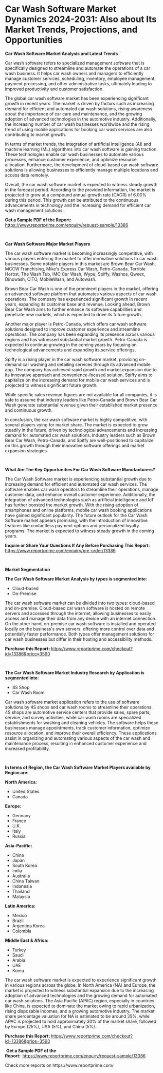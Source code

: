 <p><h1>Car Wash Software Market Dynamics 2024-2031: Also about Its Market Trends, Projections, and Opportunities</h1></p><p><strong>Car Wash Software Market Analysis and Latest Trends</strong></p>
<p><p>Car wash software refers to specialized management software that is specifically designed to streamline and automate the operations of a car wash business. It helps car wash owners and managers to efficiently manage customer services, scheduling, inventory, employee management, payment processing, and other administrative tasks, ultimately leading to improved productivity and customer satisfaction.</p><p>The global car wash software market has been experiencing significant growth in recent years. The market is driven by factors such as increasing demand for efficient and automated car wash solutions, rising awareness about the importance of car care and maintenance, and the growing adoption of advanced technologies in the automotive industry. Additionally, the increasing number of car wash businesses worldwide and the rising trend of using mobile applications for booking car wash services are also contributing to market growth.</p><p>In terms of market trends, the integration of artificial intelligence (AI) and machine learning (ML) algorithms into car wash software is gaining traction. These technologies enable car wash businesses to automate various processes, enhance customer experience, and optimize resource allocation. Furthermore, the development of cloud-based car wash software solutions is allowing businesses to efficiently manage multiple locations and access data remotely.</p><p>Overall, the car wash software market is expected to witness steady growth in the forecast period. According to the provided information, the market is projected to grow at a compound annual growth rate (CAGR) of 6.00% during this period. This growth can be attributed to the continuous advancements in technology and the increasing demand for efficient car wash management solutions.</p></p>
<p><strong>Get a Sample PDF of the Report:&nbsp;</strong> <a href="https://www.reportprime.com/enquiry/request-sample/13386">https://www.reportprime.com/enquiry/request-sample/13386</a></p>
<p>&nbsp;</p>
<p><strong>Car Wash Software Major Market Players</strong></p>
<p><p>The car wash software market is becoming increasingly competitive, with various players entering the market to offer innovative solutions to car wash businesses. Some notable players in this market are Brown Bear Car Wash, MCCW Franchising, Mike's Express Car Wash, Petro-Canada, Terrible Herbst, The Wash Tub, IMO Car Wash, Wype, Spiffy, Washos, Qweex, Dinowash, CITO, MobileWash, and Autowash.</p><p>Brown Bear Car Wash is one of the prominent players in the market, offering an advanced software platform that automates various aspects of car wash operations. The company has experienced significant growth in recent years, expanding its customer base and revenue. Looking ahead, Brown Bear Car Wash aims to further enhance its software capabilities and penetrate new markets, which is expected to drive its future growth.</p><p>Another major player is Petro-Canada, which offers car wash software solutions designed to improve customer experience and streamline operations. The company has been expanding its presence across various regions and has witnessed substantial market growth. Petro-Canada is expected to continue growing in the coming years by focusing on technological advancements and expanding its service offerings.</p><p>Spiffy is a rising player in the car wash software market, providing on-demand car washing and detailing services through its advanced mobile app. The company has achieved rapid growth and market expansion due to its innovative approach and convenience-focused solution. Spiffy aims to capitalize on the increasing demand for mobile car wash services and is projected to witness significant future growth.</p><p>While specific sales revenue figures are not available for all companies, it is safe to assume that industry leaders like Petro-Canada and Brown Bear Car Wash generate substantial revenue given their established market presence and continuous growth.</p><p>In conclusion, the car wash software market is highly competitive, with several players vying for market share. The market is expected to grow steadily in the future, driven by technological advancements and increasing demand for automated car wash solutions. Industry leaders such as Brown Bear Car Wash, Petro-Canada, and Spiffy are well-positioned to capitalize on this growth through their innovative software offerings and market expansion strategies.</p></p>
<p>&nbsp;</p>
<p><strong>What Are The Key Opportunities For Car Wash Software Manufacturers?</strong></p>
<p><p>The Car Wash Software market is experiencing substantial growth due to increasing demand for efficient and automated car wash services. The software enables car wash operators to streamline their operations, manage customer data, and enhance overall customer experience. Additionally, the integration of advanced technologies such as artificial intelligence and IoT has further boosted the market growth. With the rising adoption of smartphones and online platforms, mobile car wash booking applications have gained significant popularity. The future outlook for the Car Wash Software market appears promising, with the introduction of innovative features like contactless payment options and personalized loyalty programs. The market is expected to witness steady growth in the coming years.</p></p>
<p><strong>Inquire or Share Your Questions If Any Before Purchasing This Report:</strong> <a href="https://www.reportprime.com/enquiry/pre-order/13386">https://www.reportprime.com/enquiry/pre-order/13386</a></p>
<p>&nbsp;</p>
<p><strong>Market Segmentation</strong></p>
<p><strong>The Car Wash Software Market Analysis by types is segmented into:</strong></p>
<p><ul><li>Cloud-based</li><li>On-Premise</li></ul></p>
<p><p>The car wash software market can be divided into two types: cloud-based and on-premise. Cloud-based car wash software is hosted on remote servers and accessed through the internet, allowing businesses to easily access and manage their data from any device with an internet connection. On the other hand, on-premise car wash software is installed and operated locally on the business's own servers, offering more control over data and potentially faster performance. Both types offer management solutions for car wash businesses but differ in their hosting and accessibility methods.</p></p>
<p><strong>Purchase this Report:&nbsp;</strong><a href="https://www.reportprime.com/checkout?id=13386&price=3590">https://www.reportprime.com/checkout?id=13386&price=3590</a></p>
<p>&nbsp;</p>
<p><strong>The Car Wash Software Market Industry Research by Application is segmented into:</strong></p>
<p><ul><li>4S Shop</li><li>Car Wash Room</li></ul></p>
<p><p>Car wash software market application refers to the use of software solutions by 4S shops and car wash rooms to streamline their operations. 4S shops are automotive service centers that provide sales, spare parts, service, and survey activities, while car wash rooms are specialized establishments for washing and cleaning vehicles. The software helps these businesses manage appointments, track customer information, optimize resource allocation, and improve their overall efficiency. These applications assist in organizing and automating various aspects of the car wash and maintenance process, resulting in enhanced customer experience and increased profitability.</p></p>
<p>&nbsp;</p>
<p><strong>In terms of Region, the Car Wash Software Market Players available by Region are:</strong></p>
<p>
    <p> <strong> North America: </strong>
        <ul>
            <li>United States</li>
            <li>Canada</li>
        </ul>
        </p> 
    <p> <strong> Europe: </strong>
        <ul>
            <li>Germany</li>
            <li>France</li>
            <li>U.K.</li>
            <li>Italy</li>
            <li>Russia</li>
        </ul>
        </p> 
    <p> <strong> Asia-Pacific: </strong>
        <ul>
            <li>China</li>
            <li>Japan</li>
            <li>South Korea</li>
            <li>India</li>
            <li>Australia</li>
            <li>China Taiwan</li>
            <li>Indonesia</li>
            <li>Thailand</li>
            <li>Malaysia</li>
        </ul>
        </p> 
    <p> <strong> Latin America: </strong>
        <ul>
            <li>Mexico</li>
            <li>Brazil</li>
            <li>Argentina Korea</li>
            <li>Colombia</li>
        </ul>
        </p> 
    <p> <strong> Middle East & Africa: </strong>
        <ul>
            <li>Turkey</li>
            <li>Saudi</li>
            <li>Arabia</li>
            <li>UAE</li>
            <li>Korea</li>
        </ul>
    </p>
    </p>
<p><p>The car wash software market is expected to experience significant growth in various regions across the globe. In North America (NA) and Europe, the market is projected to witness substantial expansion due to the increasing adoption of advanced technologies and the growing demand for automated car wash solutions. The Asia Pacific (APAC) region, especially in countries like China, is expected to dominate the market owing to rapid urbanization, rising disposable incomes, and a growing automotive industry. The market share percentage valuation for NA is estimated to be around 35%, while APAC is projected to hold approximately 30% of the market share, followed by Europe (25%), USA (5%), and China (5%).</p></p>
<p><strong>Purchase this Report: </strong><a href="https://www.reportprime.com/checkout?id=13386&price=3590">https://www.reportprime.com/checkout?id=13386&price=3590</a></p>
<p>&nbsp;<strong>Get a Sample PDF of the Report:&nbsp;&nbsp;</strong><a href="https://www.reportprime.com/enquiry/request-sample/13386">https://www.reportprime.com/enquiry/request-sample/13386</a></p>
<p><strong></strong></p>
<p>Check more reports on https://www.reportprime.com/</p>